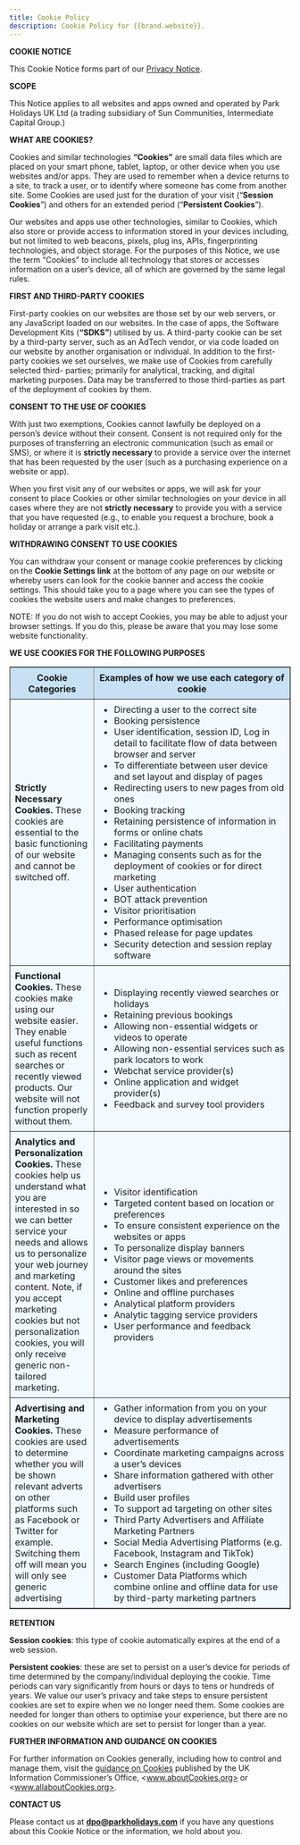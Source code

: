 ```yaml
---
title: Cookie Policy
description: Cookie Policy for {{brand.website}}.
---
```


**COOKIE NOTICE**

This Cookie Notice forms part of our
[Privacy Notice](https://www.parkholidays.com/privacy-policy).

**SCOPE**

This Notice applies to all websites and apps owned and operated by Park Holidays
UK Ltd (a trading subsidiary of Sun Communities, Intermediate Capital Group.)

**WHAT ARE COOKIES?**

Cookies and similar technologies **“Cookies”** are small data files which are
placed on your smart phone, tablet, laptop, or other device when you use
websites and/or apps. They are used to remember when a device returns to a site,
to track a user, or to identify where someone has come from another site. Some
Cookies are used just for the duration of your visit (“**Session Cookies**”) and
others for an extended period (“**Persistent Cookies**”).

Our websites and apps use other technologies, similar to Cookies, which also
store or provide access to information stored in your devices including, but not
limited to web beacons, pixels, plug ins, APIs, fingerprinting technologies, and
object storage. For the purposes of this Notice, we use the term “Cookies” to
include all technology that stores or accesses information on a user’s device,
all of which are governed by the same legal rules.

**FIRST AND THIRD-PARTY COOKIES**

First-party cookies on our websites are those set by our web servers, or any
JavaScript loaded on our websites. In the case of apps, the Software Development
Kits (**“SDKS”**) utilised by us. A third-party cookie can be set by a
third-party server, such as an AdTech vendor, or via code loaded on our website
by another organisation or individual. In addition to the first-party cookies we
set ourselves, we make use of Cookies from carefully selected third- parties;
primarily for analytical, tracking, and digital marketing purposes. Data may be
transferred to those third-parties as part of the deployment of cookies by them.

**CONSENT TO THE USE OF COOKIES**

With just two exemptions, Cookies cannot lawfully be deployed on a person’s
device without their consent. Consent is not required only for the purposes of
transferring an electronic communication (such as email or SMS), or where it is
**strictly necessary** to provide a service over the internet that has been
requested by the user (such as a purchasing experience on a website or app).

When you first visit any of our websites or apps, we will ask for your consent
to place Cookies or other similar technologies on your device in all cases where
they are not **strictly necessary** to provide you with a service that you have
requested (e.g., to enable you request a brochure, book a holiday or arrange a
park visit etc.).

**WITHDRAWING CONSENT TO USE COOKIES**

You can withdraw your consent or manage cookie preferences by clicking on the
**Cookie Settings** **link** at the bottom of any page on our website or whereby
users can look for the cookie banner and access the cookie settings. This should
take you to a page where you can see the types of cookies the website users and
make changes to preferences.

NOTE: If you do not wish to accept Cookies, you may be able to adjust your
browser settings. If you do this, please be aware that you may lose some website
functionality.

**WE USE COOKIES FOR THE FOLLOWING PURPOSES**

<table border="1" style="border-collapse: collapse; background-color: #f2f9ff; width: 100%;">
    <thead>
        <tr style="background-color: #c7e0f4;">
          <th style="padding: 8px; width: 30%;">Cookie Categories</th>
          <th style="padding: 8px;">Examples of how we use each category of cookie</th>
        </tr>
    </thead>
    <tbody>
        <tr>
          <td style="padding: 8px; width: 30%;"><strong>Strictly Necessary Cookies.</strong> These cookies are essential to the basic functioning of our website and cannot be switched off.​</td>
          <td style="padding: 8px;">
            <ul style="margin: 0;">
              <li>Directing a user to the correct site</li>
              <li>Booking persistence</li>
              <li>User identification, session ID, Log in detail to facilitate flow of data between browser and server</li>
              <li>To differentiate between user device and set layout and display of pages</li>
              <li>Redirecting users to new pages from old ones</li>
              <li>Booking tracking</li>
              <li>Retaining persistence of information in forms or online chats</li>
              <li>Facilitating payments</li>
              <li>Managing consents such as for the deployment of cookies or for direct marketing</li>
              <li>User authentication</li>
              <li>BOT attack prevention</li>
              <li>Visitor prioritisation</li>
              <li>Performance optimisation</li>
              <li>Phased release for page updates</li>
              <li>Security detection and session replay software</li>
            </ul>
          </td>
        </tr>
        <tr>
          <td style="padding: 8px; width: 30%;"><strong>Functional Cookies.</strong> These cookies make using our website easier. They enable useful functions such as recent searches or recently viewed products. Our website will not function properly without them.​</td>
          <td style="padding: 8px;">
            <ul style="margin: 0;">
              <li>Displaying recently viewed searches or holidays</li>
              <li>Retaining previous bookings</li>
              <li>Allowing non-essential widgets or videos to operate</li>
              <li>Allowing non-essential services such as park locators to work</li>
              <li>Webchat service provider(s)</li>
              <li>Online application and widget provider(s)</li>
              <li>Feedback and survey tool providers</li>
            </ul>
          </td>
        </tr>
        <tr>
          <td style="padding: 8px; width: 30%;"><strong>Analytics and Personalization Cookies.</strong> These cookies help us understand what you are interested in so we can better service your needs and allows us to personalize your web journey and marketing content. Note, if you accept marketing cookies but not personalization cookies, you will only receive generic non-tailored marketing.</td>
          <td style="padding: 8px;">
            <ul style="margin: 0;">
              <li>Visitor identification</li>
              <li>Targeted content based on location or preferences</li>
              <li>To ensure consistent experience on the websites or apps</li>
              <li>To personalize display banners</li>
              <li>Visitor page views or movements around the sites</li>
              <li>Customer likes and preferences</li>
              <li>Online and offline purchases</li>
              <li>Analytical platform providers</li>
              <li>Analytic tagging service providers</li>
              <li>User performance and feedback providers</li>
            </ul>
          </td>
        </tr>
        <tr>
          <td style="padding: 8px; width: 30%;"><strong>Advertising and Marketing Cookies.</strong> These cookies are used to determine whether you will be shown relevant adverts on other platforms such as Facebook or Twitter for example. Switching them off will mean you will only see generic advertising</td>
          <td style="padding: 8px;">
            <ul style="margin: 0;">
              <li>Gather information from you on your device to display advertisements</li>
              <li>Measure performance of advertisements</li>
              <li>Coordinate marketing campaigns across a user’s devices</li>
              <li>Share information gathered with other advertisers</li>
              <li>Build user profiles</li>
              <li>To support ad targeting on other sites</li>
              <li>Third Party Advertisers and Affiliate Marketing Partners</li>
              <li>Social Media Advertising Platforms (e.g. Facebook, Instagram and TikTok)</li>
              <li>Search Engines (including Google)</li>
              <li>Customer Data Platforms which combine online and offline data for use by third-party marketing partners</li>
            </ul>
          </td>
        </tr>
    </tbody>
</table>

**RETENTION**

**Session cookies**: this type of cookie automatically expires at the end of a
web session.

**Persistent cookies**: these are set to persist on a user’s device for periods
of time determined by the company/individual deploying the cookie. Time periods
can vary significantly from hours or days to tens or hundreds of years. We value
our user’s privacy and take steps to ensure persistent cookies are set to expire
when we no longer need them. Some cookies are needed for longer than others to
optimise your experience, but there are no cookies on our website which are set
to persist for longer than a year.

**FURTHER INFORMATION AND GUIDANCE ON COOKIES**

For further information on Cookies generally, including how to control and
manage them, visit the
[guidance on Cookies](https://ico.org.uk/for-the-public/online/cookies/)
published by the UK Information Commissioner’s Office, <www.aboutCookies.org> or
<www.allaboutCookies.org>.

**CONTACT US**

Please contact us at **<dpo@parkholidays.com>** if you have any questions about
this Cookie Notice or the information, we hold about you.
